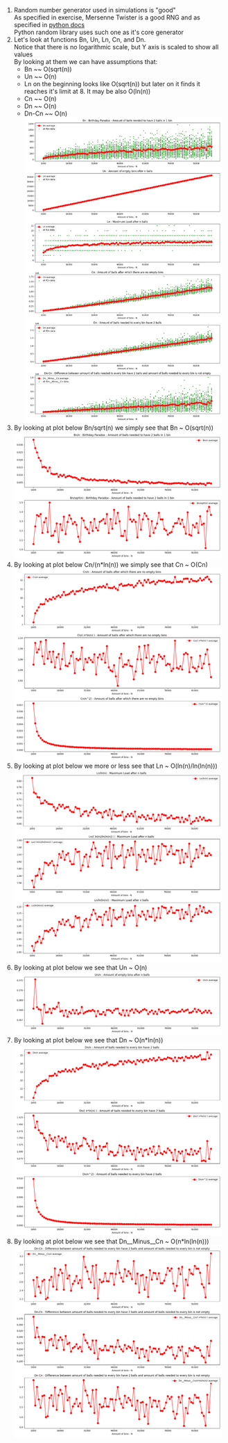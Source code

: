 1. Random number generator used in simulations is "good"  
As specified in exercise, Mersenne Twister is a good RNG
and as specified in [python docs](https://docs.python.org/3/library/random.html)    
Python random library uses such one as it's core generator
2. Let's look at functions Bn, Un, Ln, Cn, and Dn.  
Notice that there is no logarithmic scale, but Y axis is scaled to show all values  
By looking at them we can have assumptions that:
   - Bn ~~ O(sqrt(n))
   - Un ~~ O(n)
   - Ln on the beginning looks like O(sqrt(n)) but later on it finds it reaches it's limit at 8. It may be also O(ln(n))
   - Cn ~~ O(n)
   - Dn ~~ O(n)
   - Dn-Cn ~~ O(n)
![all functions plotted](plots/plot.png)
3. By looking at plot below Bn/sqrt(n) we simply see that Bn ~ O(sqrt(n))
![Bn variations](plots/plot_Bn_variations.png)
4. By looking at plot below Cn/(n*ln(n)) we simply see that Cn ~ O(Cn)
![Cn variations](plots/plot_Cn_variations.png)
5. By looking at plot below we more or less see that Ln ~ O(ln(n)/ln(ln(n)))
![Ln variations](plots/plot_Ln_variations.png)
6. By looking at plot below we see that Un ~ O(n)
![Un variations](plots/plot_Un_variations.png)
7. By looking at plot below we see that Dn ~ O(n*ln(n))
![Dn variations](plots/plot_Dn_variations.png)
8. By looking at plot below we see that Dn__Minus__Cn ~ O(n*ln(ln(n)))
![Dn__Minus__Cn variations](plots/plot_Dn__Minus__Cn_variations.png)

